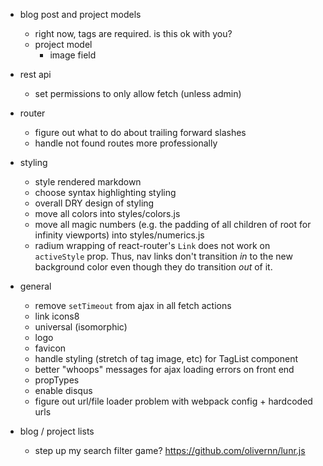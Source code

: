 - blog post and project models
    - right now, tags are required.  is this ok with you?
    - project model
        - image field

- rest api
    - set permissions to only allow fetch (unless admin)

- router
    - figure out what to do about trailing forward slashes
    - handle not found routes more professionally

- styling
    - style rendered markdown
    - choose syntax highlighting styling
    - overall DRY design of styling
    - move all colors into styles/colors.js
    - move all magic numbers (e.g. the padding of all children of root for infinity viewports) into styles/numerics.js
    - radium wrapping of react-router's `Link` does not work on `activeStyle` prop.  Thus, nav links don't transition *in* to the new background color even though they do transition *out* of it.

- general
    - remove `setTimeout` from ajax in all fetch actions
    - link icons8
    - universal (isomorphic)
    - logo
    - favicon
    - handle styling (stretch of tag image, etc) for TagList component
    - better "whoops" messages for ajax loading errors on front end
    - propTypes
    - enable disqus
    - figure out url/file loader problem with webpack config + hardcoded urls

- blog / project lists
    - step up my search filter game? https://github.com/olivernn/lunr.js
